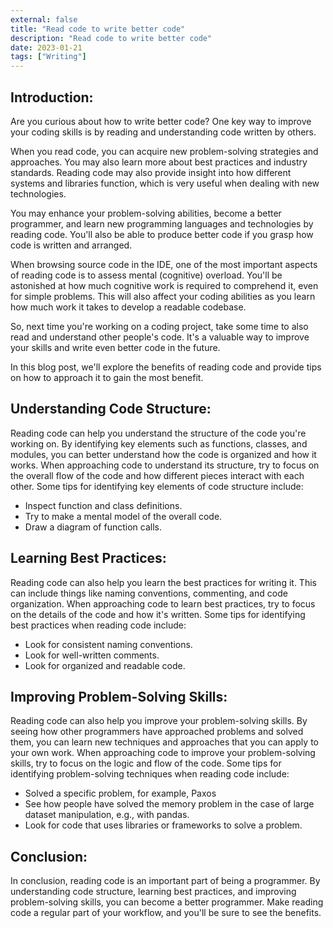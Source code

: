 ```yaml
---
external: false
title: "Read code to write better code"
description: "Read code to write better code"
date: 2023-01-21
tags: ["Writing"]
---
```


## Introduction:

Are you curious about how to write better code? One key way to improve your coding skills is by reading and understanding code written by others.

When you read code, you can acquire new problem-solving strategies and approaches. You may also learn more about best practices and industry standards. Reading code may also provide insight into how different systems and libraries function, which is very useful when dealing with new technologies.

You may enhance your problem-solving abilities, become a better programmer, and learn new programming languages and technologies by reading code. You'll also be able to produce better code if you grasp how code is written and arranged.

When browsing source code in the IDE, one of the most important aspects of reading code is to assess mental (cognitive) overload. You'll be astonished at how much cognitive work is required to comprehend it, even for simple problems. This will also affect your coding abilities as you learn how much work it takes to develop a readable codebase.

So, next time you're working on a coding project, take some time to also read and understand other people's code. It's a valuable way to improve your skills and write even better code in the future.

In this blog post, we'll explore the benefits of reading code and provide tips on how to approach it to gain the most benefit.

## Understanding Code Structure:

Reading code can help you understand the structure of the code you're working on. By identifying key elements such as functions, classes, and modules, you can better understand how the code is organized and how it works. When approaching code to understand its structure, try to focus on the overall flow of the code and how different pieces interact with each other. Some tips for identifying key elements of code structure include:

- Inspect function and class definitions.
- Try to make a mental model of the overall code.
- Draw a diagram of function calls.

## Learning Best Practices:

Reading code can also help you learn the best practices for writing it. This can include things like naming conventions, commenting, and code organization. When approaching code to learn best practices, try to focus on the details of the code and how it's written. Some tips for identifying best practices when reading code include:

- Look for consistent naming conventions.
- Look for well-written comments.
- Look for organized and readable code.

## Improving Problem-Solving Skills:

Reading code can also help you improve your problem-solving skills. By seeing how other programmers have approached problems and solved them, you can learn new techniques and approaches that you can apply to your own work. When approaching code to improve your problem-solving skills, try to focus on the logic and flow of the code. Some tips for identifying problem-solving techniques when reading code include:

- Solved a specific problem, for example, Paxos
- See how people have solved the memory problem in the case of large dataset manipulation, e.g., with pandas.
- Look for code that uses libraries or frameworks to solve a problem.

## Conclusion:

In conclusion, reading code is an important part of being a programmer. By understanding code structure, learning best practices, and improving problem-solving skills, you can become a better programmer. Make reading code a regular part of your workflow, and you'll be sure to see the benefits.
